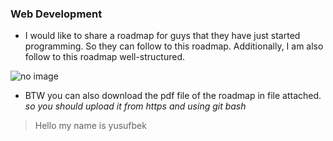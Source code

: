 ### Web Development
* I would like to share a roadmap for guys that they have just started programming. So they can follow to this roadmap. Additionally, I am also follow to this roadmap well-structured.
<img src="/Web_Development_2021_Roadmap-1.png" title="You should see" alt="no image">
<ul><li>BTW you can also download the pdf file of the roadmap in file attached. <em>so you should upload it from https and using git bash</em></li></ul>
<blockquote><p>Hello my name is yusufbek</p></blockquote>